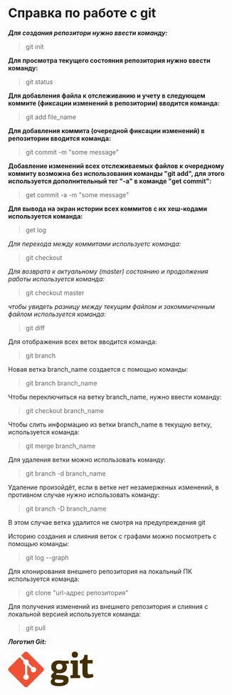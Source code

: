 # Справка по работе с git
***Для создания репозитори нужно ввести команду:***
> git init

**Для просмотра текущего состояния репозитория нужно ввести команду:**
> git status

**Для добавления файла к отслеживанию и учету в следующем коммите (фиксации изменений в репозитории) вводится команда:**
> git add file_name

**Для добавления коммита (очередной фиксации изменений) в репозитории вводится команда:**
> git commit -m "some message"

**Добавление изменений всех отслеживаемых файлов к очередному коммиту возможна без использования команды "git add", для этого используется дополнительный тег "-a" в команде "get commit":**
> get commit -a -m "some message"

**Для вывода на экран истории всех коммитов с их хеш-кодами используется команда:**
> get log

*Для перехода между коммитами используетс команда:*
> git checkout

*Для возврата к актуальному (master) состоянию и продолжения работы используется команда:*
> git checkout master

*чтобы увидеть разницу между текущим файлом и закоммиченным файлом используется команда:*
> git diff

Для отображения всех веток вводится команда:
> git branch

Новая ветка branch_name создается с помощью команды:
> git branch branch_name

Чтобы переключиться на ветку branch_name, нужно ввести команду:
> git checkout branch_name

Чтобы слить информацию из ветки branch_name в текущую ветку, используется команда:
> git merge branch_name

Для удаления ветки можно использовать команду:
>git branch -d branch_name

Удаление произойдёт, если в ветке нет незамерженых изменений, в противном случае нужно использовать команду:
>git branch -D branch_name

В этом случае ветка удалится не смотря на предупреждения git

Историю создания и слияния веток с графами можно посмотреть с помощью команды:
> git log --graph

Для клонирования внешнего репозитория на локальный ПК используется команда:
> git clone "url-адрес репозитория"

Для получения изменений из внешнего репозитория  и слияния с локальной версией используется команда:
> git pull

***Логотип Git:***

![Логотип Git](Git-logo.png)